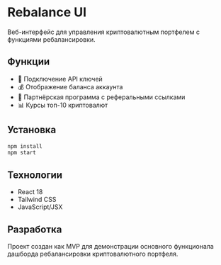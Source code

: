 # Rebalance UI

Веб-интерфейс для управления криптовалютным портфелем с функциями ребалансировки.

## Функции

- 🔑 Подключение API ключей
- 💰 Отображение баланса аккаунта
- 🤝 Партнёрская программа с реферальными ссылками
- 📊 Курсы топ-10 криптовалют

## Установка

```bash
npm install
npm start
```

## Технологии

- React 18
- Tailwind CSS
- JavaScript/JSX

## Разработка

Проект создан как MVP для демонстрации основного функционала дашборда ребалансировки криптовалютного портфеля.

